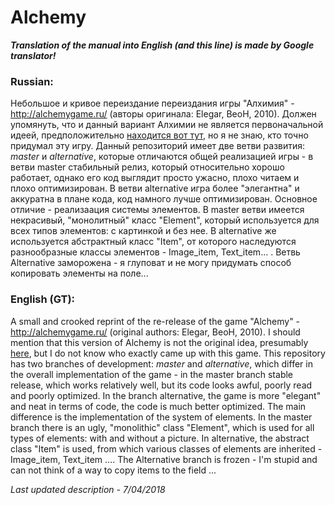 # Alchemy
***Translation of the manual into English (and this line) is made by Google translator!***
### Russian:
Небольшое и кривое переиздание переиздания игры "Алхимия" - http://alchemygame.ru/ (авторы оригинала: Elegar, BeoH, 2010). Должен упомянуть, что и данный вариант Алхимии не является первоначальной идеей, предположительно [находится вот тут](http://homepages.bicos.de/steinruecken/alchemy/ "alchemy"), но я не знаю, кто точно придумал эту игру.
Данный репозиторий имеет две ветви развития: *master* и *alternative*, которые отличаются общей реализацией игры - в ветви master стабильный релиз, который относительно хорошо работает, однако его код выглядит просто ужасно, плохо читаем и плохо оптимизирован. В ветви alternative игра более "элегантна" и аккуратна в плане кода, код намного лучше оптимизирован. Основное отличие - реализаация системы элементов. В master ветви имеется некрасивый, "монолитный" класс "Element", который используется для всех типов элементов: с картинкой и без нее. В alternative же используется абстрактный класс "Item", от которого наследуются разнообразные классы элементов - Image_item, Text_item... . Ветвь Alternative заморожена - я глуповат и не могу придумать способ копировать элементы на поле...
### English (GT):
A small and crooked reprint of the re-release of the game "Alchemy" - http://alchemygame.ru/ (original authors: Elegar, BeoH, 2010). I should mention that this version of Alchemy is not the original idea, presumably [here](http://homepages.bicos.de/steinruecken/alchemy/ "alchemy"), but I do not know who exactly came up with this game.
This repository has two branches of development: *master* and *alternative*, which differ in the overall implementation of the game - in the master branch stable release, which works relatively well, but its code looks awful, poorly read and poorly optimized. In the branch alternative, the game is more "elegant" and neat in terms of code, the code is much better optimized. The main difference is the implementation of the system of elements. In the master branch there is an ugly, "monolithic" class "Element", which is used for all types of elements: with and without a picture. In alternative, the abstract class "Item" is used, from which various classes of elements are inherited - Image_item, Text_item .... The Alternative branch is frozen - I'm stupid and can not think of a way to copy items to the field ...

*Last updated description - 7/04/2018*
